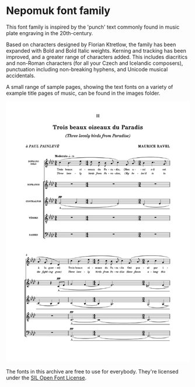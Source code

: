 # Nepomuk font family

This font family is inspired by the 'punch' text commonly found in music plate engraving in the 20th-century. 

Based on characters designed by Florian Ktretlow, the family has been expanded with Bold and Bold Italic weights. Kerning and tracking has been improved, and a greater range of characters added. This includes diacritics and non-Roman characters (for all your Czech and Icelandic composers), punctuation including non-breaking hyphens, and Unicode musical accidentals.

A small range of sample pages, showing the text fonts on a variety of example title pages of music, can be found in the images folder.

![sample](images/Ravel_Three_birds.png)

The fonts in this archive are free to use for everybody. They're licensed under the [SIL Open Font License](http://scripts.sil.org/ofl).
